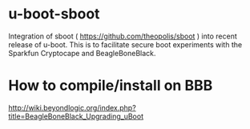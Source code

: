 # u-boot-sboot

Integration of sboot ( https://github.com/theopolis/sboot ) into recent release of u-boot. 
This is to facilitate secure boot experiments with the Sparkfun Cryptocape and
BeagleBoneBlack.

# How to compile/install on BBB
http://wiki.beyondlogic.org/index.php?title=BeagleBoneBlack_Upgrading_uBoot

